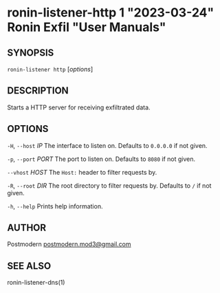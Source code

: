 # ronin-listener-http 1 "2023-03-24" Ronin Exfil "User Manuals"

## SYNOPSIS

`ronin-listener http` [*options*]

## DESCRIPTION

Starts a HTTP server for receiving exfiltrated data.

## OPTIONS

`-H`, `--host` *IP*
  The interface to listen on. Defaults to `0.0.0.0` if not given.

`-p`, `--port` *PORT*
  The port to listen on. Defaults to `8080` if not given.

`--vhost` *HOST*
  The `Host:` header to filter requests by.

`-R`, `--root` *DIR*
  The root directory to filter requests by. Defaults to `/` if not given.

`-h`, `--help`
  Prints help information.

## AUTHOR

Postmodern <postmodern.mod3@gmail.com>

## SEE ALSO

ronin-listener-dns(1)
